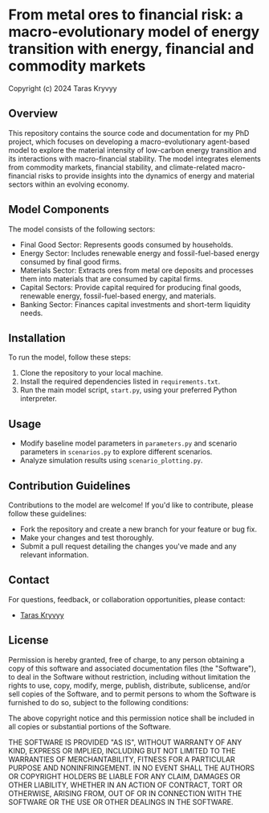 # From metal ores to financial risk: a macro-evolutionary model of energy transition with energy, financial and commodity markets

Copyright (c) 2024 Taras Kryvyy

## Overview
This repository contains the source code and documentation for my PhD project, which focuses on developing a macro-evolutionary agent-based model to explore the material intensity of low-carbon energy transition and its interactions with macro-financial stability. The model integrates elements from commodity markets, financial stability, and climate-related macro-financial risks to provide insights into the dynamics of energy and material sectors within an evolving economy.

## Model Components
The model consists of the following sectors:
- Final Good Sector: Represents goods consumed by households.
- Energy Sector: Includes renewable energy and fossil-fuel-based energy consumed by final good firms.
- Materials Sector: Extracts ores from metal ore deposits and processes them into materials that are consumed by capital firms.
- Capital Sectors: Provide capital required for producing final goods, renewable energy, fossil-fuel-based energy, and materials.
- Banking Sector: Finances capital investments and short-term liquidity needs.

## Installation
To run the model, follow these steps:
1. Clone the repository to your local machine.
2. Install the required dependencies listed in `requirements.txt`.
3. Run the main model script, `start.py`, using your preferred Python interpreter.

## Usage
- Modify baseline model parameters in `parameters.py` and scenario parameters in `scenarios.py`  to explore different scenarios.
- Analyze simulation results using  `scenario_plotting.py`.

## Contribution Guidelines
Contributions to the model are welcome! If you'd like to contribute, please follow these guidelines:
- Fork the repository and create a new branch for your feature or bug fix.
- Make your changes and test thoroughly.
- Submit a pull request detailing the changes you've made and any relevant information.

## Contact
For questions, feedback, or collaboration opportunities, please contact:
- [Taras Kryvyy](mailto:taras.kryvyi@outlook.com)

## License
Permission is hereby granted, free of charge, to any person obtaining a copy of this software and associated documentation files (the "Software"), to deal in the Software without restriction, including without limitation the rights to use, copy, modify, merge, publish, distribute, sublicense, and/or sell copies of the Software, and to permit persons to whom the Software is furnished to do so, subject to the following conditions:

The above copyright notice and this permission notice shall be included in all copies or substantial portions of the Software.

THE SOFTWARE IS PROVIDED "AS IS", WITHOUT WARRANTY OF ANY KIND, EXPRESS OR IMPLIED, INCLUDING BUT NOT LIMITED TO THE WARRANTIES OF MERCHANTABILITY, FITNESS FOR A PARTICULAR PURPOSE AND NONINFRINGEMENT. IN NO EVENT SHALL THE AUTHORS OR COPYRIGHT HOLDERS BE LIABLE FOR ANY CLAIM, DAMAGES OR OTHER LIABILITY, WHETHER IN AN ACTION OF CONTRACT, TORT OR OTHERWISE, ARISING FROM, OUT OF OR IN CONNECTION WITH THE SOFTWARE OR THE USE OR OTHER DEALINGS IN THE SOFTWARE.

